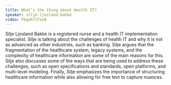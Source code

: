 ```yaml
---
title: What’s the thing about Health IT?
speaker: silje-ljosland-bakke
video: FbgohflFzo8
---
```


Silje Ljosland Bakke is a registered nurse and a health IT implementation specialist. Silje is talking about the challenges of health IT and why it is not as advanced as other industries, such as banking. Silje argues that the fragmentation of the healthcare system, legacy systems, and the complexity of healthcare information are some of the main reasons for this. Silje also discusses some of the ways that are being used to address these challenges, such as open specifications and standards, open platforms, and multi-level modeling. Finally, Silje emphasizes the importance of structuring healthcare information while also allowing for free text to capture nuances.
